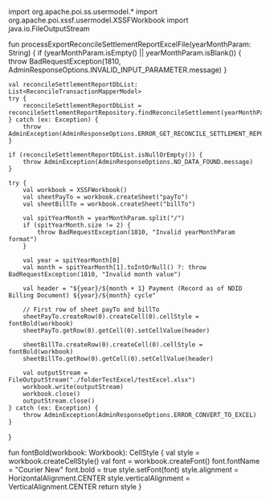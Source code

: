 
import org.apache.poi.ss.usermodel.*
import org.apache.poi.xssf.usermodel.XSSFWorkbook
import java.io.FileOutputStream

fun processExportReconcileSettlementReportExcelFile(yearMonthParam: String) {
    if (yearMonthParam.isEmpty() || yearMonthParam.isBlank()) {
        throw BadRequestException(1810, AdminResponseOptions.INVALID_INPUT_PARAMETER.message)
    }
    
    val reconcileSettlementReportDbList: List<ReconcileTransactionMapperModel>
    try {
        reconcileSettlementReportDbList = reconcileSettlementReportRepository.findReconcileSettlement(yearMonthParam)
    } catch (ex: Exception) {
        throw AdminException(AdminResponseOptions.ERROR_GET_RECONCILE_SETTLEMENT_REPORT)
    }

    if (reconcileSettlementReportDbList.isNullOrEmpty()) {
        throw AdminException(AdminResponseOptions.NO_DATA_FOUND.message)
    }

    try {
        val workbook = XSSFWorkbook()
        val sheetPayTo = workbook.createSheet("payTo")
        val sheetBillTo = workbook.createSheet("billTo")
        
        val spitYearMonth = yearMonthParam.split("/")
        if (spitYearMonth.size != 2) {
            throw BadRequestException(1810, "Invalid yearMonthParam format")
        }
        
        val year = spitYearMonth[0]
        val month = spitYearMonth[1].toIntOrNull() ?: throw BadRequestException(1810, "Invalid month value")
        
        val header = "${year}/${month + 1} Payment (Record as of NDID Billing Document) ${year}/${month} cycle"

        // First row of sheet payTo and billTo
        sheetPayTo.createRow(0).createCell(0).cellStyle = fontBold(workbook)
        sheetPayTo.getRow(0).getCell(0).setCellValue(header)
        
        sheetBillTo.createRow(0).createCell(0).cellStyle = fontBold(workbook)
        sheetBillTo.getRow(0).getCell(0).setCellValue(header)

        val outputStream = FileOutputStream("./folderTestExcel/testExcel.xlsx")
        workbook.write(outputStream)
        workbook.close()
        outputStream.close()
    } catch (ex: Exception) {
        throw AdminException(AdminResponseOptions.ERROR_CONVERT_TO_EXCEL)
    }
}

fun fontBold(workbook: Workbook): CellStyle {
    val style = workbook.createCellStyle()
    val font = workbook.createFont()
    font.fontName = "Courier New"
    font.bold = true
    style.setFont(font)
    style.alignment = HorizontalAlignment.CENTER
    style.verticalAlignment = VerticalAlignment.CENTER
    return style
}